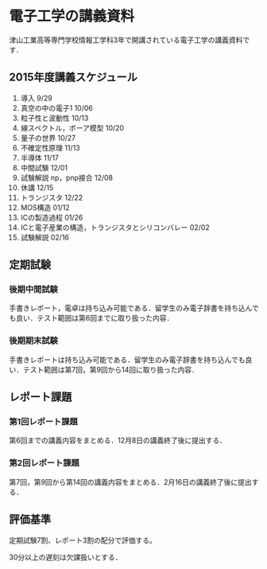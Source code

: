 # 電子工学の講義資料

津山工業高等専門学校情報工学科3年で開講されている電子工学の講義資料です．

## 2015年度講義スケジュール

1. 導入 9/29
2. 真空の中の電子1 10/06
3. 粒子性と波動性 10/13
4. 線スペクトル，ボーア模型 10/20
5. 量子の世界 10/27
6. 不確定性原理 11/13
7. 半導体   11/17
8. 中間試験 12/01
9. 試験解説 np，pnp接合 12/08
10. 休講 12/15
11. トランジスタ 12/22
12. MOS構造 01/12
13. ICの製造過程 01/26
14. ICと電子産業の構造，トランジスタとシリコンバレー 02/02
15. 試験解説 02/16

## 定期試験

### 後期中間試験

手書きレポート，電卓は持ち込み可能である．留学生のみ電子辞書を持ち込んでも良い．テスト範囲は第6回までに取り扱った内容．

### 後期期末試験

手書きレポートは持ち込み可能である．留学生のみ電子辞書を持ち込んでも良い．テスト範囲は第7回，第9回から14回に取り扱った内容．

## レポート課題

### 第1回レポート課題

第6回までの講義内容をまとめる．12月8日の講義終了後に提出する．

### 第2回レポート課題

第7回，第9回から第14回の講義内容をまとめる．2月16日の講義終了後に提出する．

## 評価基準

定期試験7割、レポート3割の配分で評価する。

30分以上の遅刻は欠課扱いとする．
